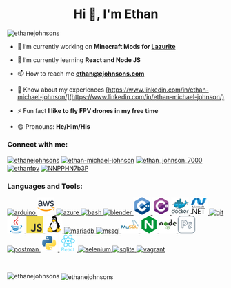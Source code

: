 <h1 align="center">Hi 👋, I'm Ethan</h1>
<p align="left"> <img src="https://komarev.com/ghpvc/?username=ethanejohnsons&label=Profile%20views&color=0e75b6&style=flat" alt="ethanejohnsons" /> </p>

- 🔭 I’m currently working on **Minecraft Mods for [Lazurite](https://github.com/lazuritemc)**

- 🌱 I’m currently learning **React and Node JS**

- 📫 How to reach me **ethan@ejohnsons.com**

- 📄 Know about my experiences [https://www.linkedin.com/in/ethan-michael-johnson/](https://www.linkedin.com/in/ethan-michael-johnson/)

- ⚡ Fun fact **I like to fly FPV drones in my free time**

- 😄 Pronouns: **He/Him/His**

<h3 align="left">Connect with me:</h3>
<p align="left">
<a href="https://twitter.com/ethanejohnsons" target="blank"><img align="center" src="https://cdn.jsdelivr.net/npm/simple-icons@3.0.1/icons/twitter.svg" alt="ethanejohnsons" height="30" width="40" /></a>
<a href="https://linkedin.com/in/ethan-michael-johnson" target="blank"><img align="center" src="https://cdn.jsdelivr.net/npm/simple-icons@3.0.1/icons/linkedin.svg" alt="ethan-michael-johnson" height="30" width="40" /></a>
<a href="https://instagram.com/ethan_johnson_7000" target="blank"><img align="center" src="https://cdn.jsdelivr.net/npm/simple-icons@3.0.1/icons/instagram.svg" alt="ethan_johnson_7000" height="30" width="40" /></a>
<a href="https://www.youtube.com/c/ethanfpv" target="blank"><img align="center" src="https://cdn.jsdelivr.net/npm/simple-icons@3.0.1/icons/youtube.svg" alt="ethanfpv" height="30" width="40" /></a>
<a href="https://discord.gg/NNPPHN7b3P" target="blank"><img align="center" src="https://cdn.jsdelivr.net/npm/simple-icons@3.0.1/icons/discord.svg" alt="NNPPHN7b3P" height="30" width="40" /></a>
</p>

<h3 align="left">Languages and Tools:</h3>
<p align="left"> <a href="https://www.arduino.cc/" target="_blank"> <img src="https://cdn.worldvectorlogo.com/logos/arduino-1.svg" alt="arduino" width="40" height="40"/> </a> <a href="https://aws.amazon.com" target="_blank"> <img src="https://raw.githubusercontent.com/devicons/devicon/master/icons/amazonwebservices/amazonwebservices-original-wordmark.svg" alt="aws" width="40" height="40"/> </a> <a href="https://azure.microsoft.com/en-in/" target="_blank"> <img src="https://www.vectorlogo.zone/logos/microsoft_azure/microsoft_azure-icon.svg" alt="azure" width="40" height="40"/> </a> <a href="https://www.gnu.org/software/bash/" target="_blank"> <img src="https://www.vectorlogo.zone/logos/gnu_bash/gnu_bash-icon.svg" alt="bash" width="40" height="40"/> </a> <a href="https://www.blender.org/" target="_blank"> <img src="https://download.blender.org/branding/community/blender_community_badge_white.svg" alt="blender" width="40" height="40"/> </a> <a href="https://www.w3schools.com/cpp/" target="_blank"> <img src="https://raw.githubusercontent.com/devicons/devicon/master/icons/cplusplus/cplusplus-original.svg" alt="cplusplus" width="40" height="40"/> </a> <a href="https://www.w3schools.com/cs/" target="_blank"> <img src="https://raw.githubusercontent.com/devicons/devicon/master/icons/csharp/csharp-original.svg" alt="csharp" width="40" height="40"/> </a> <a href="https://www.docker.com/" target="_blank"> <img src="https://raw.githubusercontent.com/devicons/devicon/master/icons/docker/docker-original-wordmark.svg" alt="docker" width="40" height="40"/> </a> <a href="https://dotnet.microsoft.com/" target="_blank"> <img src="https://raw.githubusercontent.com/devicons/devicon/master/icons/dot-net/dot-net-original-wordmark.svg" alt="dotnet" width="40" height="40"/> </a> <a href="https://git-scm.com/" target="_blank"> <img src="https://www.vectorlogo.zone/logos/git-scm/git-scm-icon.svg" alt="git" width="40" height="40"/> </a> <a href="https://www.java.com" target="_blank"> <img src="https://raw.githubusercontent.com/devicons/devicon/master/icons/java/java-original.svg" alt="java" width="40" height="40"/> </a> <a href="https://developer.mozilla.org/en-US/docs/Web/JavaScript" target="_blank"> <img src="https://raw.githubusercontent.com/devicons/devicon/master/icons/javascript/javascript-original.svg" alt="javascript" width="40" height="40"/> </a> <a href="https://www.linux.org/" target="_blank"> <img src="https://raw.githubusercontent.com/devicons/devicon/master/icons/linux/linux-original.svg" alt="linux" width="40" height="40"/> </a> <a href="https://mariadb.org/" target="_blank"> <img src="https://www.vectorlogo.zone/logos/mariadb/mariadb-icon.svg" alt="mariadb" width="40" height="40"/> </a> <a href="https://www.microsoft.com/en-us/sql-server" target="_blank"> <img src="https://cdn.worldvectorlogo.com/logos/microsoft-sql-server.svg" alt="mssql" width="40" height="40"/> </a> <a href="https://www.mysql.com/" target="_blank"> <img src="https://raw.githubusercontent.com/devicons/devicon/master/icons/mysql/mysql-original-wordmark.svg" alt="mysql" width="40" height="40"/> </a> <a href="https://www.nginx.com" target="_blank"> <img src="https://raw.githubusercontent.com/devicons/devicon/master/icons/nginx/nginx-original.svg" alt="nginx" width="40" height="40"/> </a> <a href="https://nodejs.org" target="_blank"> <img src="https://raw.githubusercontent.com/devicons/devicon/master/icons/nodejs/nodejs-original-wordmark.svg" alt="nodejs" width="40" height="40"/> </a> <a href="https://www.photoshop.com/en" target="_blank"> <img src="https://raw.githubusercontent.com/devicons/devicon/master/icons/photoshop/photoshop-line.svg" alt="photoshop" width="40" height="40"/> </a> <a href="https://postman.com" target="_blank"> <img src="https://www.vectorlogo.zone/logos/getpostman/getpostman-icon.svg" alt="postman" width="40" height="40"/> </a> <a href="https://www.python.org" target="_blank"> <img src="https://raw.githubusercontent.com/devicons/devicon/master/icons/python/python-original.svg" alt="python" width="40" height="40"/> </a> <a href="https://reactjs.org/" target="_blank"> <img src="https://raw.githubusercontent.com/devicons/devicon/master/icons/react/react-original-wordmark.svg" alt="react" width="40" height="40"/> </a> <a href="https://www.selenium.dev" target="_blank"> <img src="https://raw.githubusercontent.com/detain/svg-logos/780f25886640cef088af994181646db2f6b1a3f8/svg/selenium-logo.svg" alt="selenium" width="40" height="40"/> </a> <a href="https://www.sqlite.org/" target="_blank"> <img src="https://www.vectorlogo.zone/logos/sqlite/sqlite-icon.svg" alt="sqlite" width="40" height="40"/> </a> <a href="https://www.vagrantup.com/" target="_blank"> <img src="https://www.vectorlogo.zone/logos/vagrantup/vagrantup-icon.svg" alt="vagrant" width="40" height="40"/> </a> </p><br>

<p><img align="left" src="https://github-readme-stats.vercel.app/api/top-langs?username=ethanejohnsons&show_icons=true&locale=en&layout=compact" alt="ethanejohnsons" /></p>
<p>&nbsp;<img align="center" src="https://github-readme-stats.vercel.app/api?username=ethanejohnsons&show_icons=true&locale=en" alt="ethanejohnsons" /></p>
